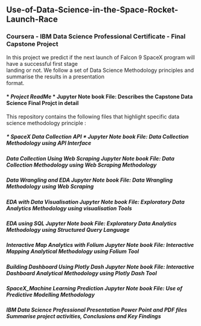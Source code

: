 ## Use-of-Data-Science-in-the-Space-Rocket-Launch-Race
### Coursera - IBM Data Science Professional Certificate - Final Capstone Project <br>
In this project we predict if the next launch of Falcon 9 SpaceX program will have a successful first stage <br>
landing or not. We follow a set of Data Science Methodology principles and summarise the results in a presentation <br>
format.<br>
#### * *Project ReadMe* * Jupyter Note book File: Describes the Capstone Data Science Final Projct in detail <br>
This repository contains the following files that highlight specific data science methodology principle : <br>
##### * *SpaceX Data Collection API* * Jupyter Note book File: Data Collection Methodology using API Interface <br>
##### Data Collection Using Web Scraping Jupyter Note book File: Data Collection Methodology using Web Scraping Methodology <br>
##### Data Wrangling and EDA Jupyter Note book File: Data Wrangling Methodology using Web Scraping <br>
##### EDA with Data Visualisation Jupyter Note book File: Exploratory Data Analytics Methodology using visualisation Tools<br>
##### EDA using SQL Jupyter Note book File: Exploratory Data Analytics Methodology using Structured Query Language<br>
##### Interactive Map Analytics with Folium Jupyter Note book File: Interactive Mapping Analytical Methodology using Folium Tool<br>
##### Building Dashboard Using Plotly Dash Jupyter Note book File: Interactive Dashboard Analytical Methodology using Plotly Dash Tool<br>
##### SpaceX_Machine Learning Prediction Jupyter Note book File: Use of Predictive Modelling Methodology<br>
##### IBM Data Science Professional Presentation Power Point and PDF files Summarise project activities, Conclusions and Key Findings <br>
